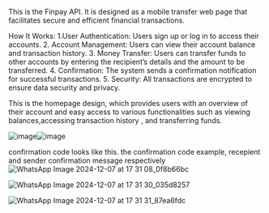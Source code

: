 This is the Finpay API. It is designed as a mobile transfer web page that facilitates secure and efficient financial transactions.

How It Works:
1.User Authentication: Users sign up or log in to access their accounts.
2. Account Management: Users can view their account balance and transaction history.
3. Money Transfer: Users can transfer funds to other accounts by entering the recipient’s details and the amount to be transferred.
4. Confirmation: The system sends a confirmation notification for successful transactions.
5. Security: All transactions are encrypted to ensure data security and privacy.

This is the homepage design, which provides users with an overview of their account and easy access to various functionalities such as viewing balances,accessing transaction history , and transferring funds.

![image](https://github.com/user-attachments/assets/860a277b-7a77-4932-a6cd-dbd3de384a99)![image](https://github.com/user-attachments/assets/95908c78-3838-449a-8c11-decf9b889ae0)

confirmation code looks like this.
the confirmation code example, recepient and sender confirmation message respectively 
![WhatsApp Image 2024-12-07 at 17 31 08_0f8b66bc](https://github.com/user-attachments/assets/75fc3fe3-99f4-450d-94db-38182821e85c)

![WhatsApp Image 2024-12-07 at 17 31 30_035d8257](https://github.com/user-attachments/assets/e2a2ba10-3f61-4301-b41e-f154c4be5d52)

![WhatsApp Image 2024-12-07 at 17 31 31_87ea6fdc](https://github.com/user-attachments/assets/16e7b2e4-ee19-4bdc-bfbc-e0ba4168f4eb)
